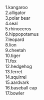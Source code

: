 1.kangaroo  
2.alligator  
3.polar bear  
4.seal  
5.rhinoceros  
6.hippopotamus  
7.leopard  
8.lion  
9.cheetah  
10.tiger  
11.fox  
12.hedgehog  
13.ferret  
14.squirrel  
15.aardvark  
16.baseball cap  
17.bowler
